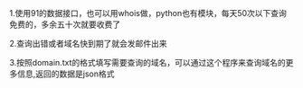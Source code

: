 1.使用91的数据接口，也可以用whois做，python也有模块，每天50次以下查询免费的，多余五十次就要收费了

2.查询出错或者域名快到期了就会发邮件出来

3.按照domain.txt的格式填写需要查询的域名，可以通过这个程序来查询域名的更多信息,返回的数据是json格式
